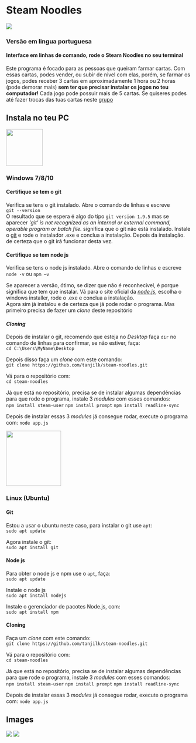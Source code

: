 Steam Noodles
=============

![](https://raw.githubusercontent.com/tanjilk/steam-noodles/master/Steam_Logo.png)  

### Versão em lingua portuguesa
#### Interface em linhas de comando, rode o Steam Noodles no seu terminal

Este programa é focado para as pessoas que queiram farmar cartas. Com essas cartas, podes vender, ou subir de nivel com elas, porém, se farmar os jogos, podes receber 3 cartas em aproximadamente 1 hora ou 2 horas (pode demorar mais) **sem ter que precisar instalar os jogos no teu computador!**  Cada jogo pode possuir mais de 5 cartas. Se quiseres podes até fazer trocas das tuas cartas neste [grupo](https://steamcommunity.com/groups/tradingcards)  

## Instala no teu PC


<img src="https://raw.githubusercontent.com/tanjilk/steam-noodles/master/Windows-10-Small-Logo.png" width="100" height="100">  
  
 ### Windows 7/8/10
#### Certifique se tem o git
Verifica se tens o git instalado. Abre o comando de linhas e escreve  
`git --version`  
O resultado que se espera é algo do tipo `git version 1.9.5` mas se aparecer *'git' is not recognized as an internal or external command, operable program or batch file.* significa que o git não está instalado.
Instale o [git](https://git-scm.com/download/win) e rode o instalador .exe  e conclua a instalação. Depois da instalação. de certeza que o git irá funcionar desta vez.

#### Certifique se tem node js
Verifica se tens o node js instalado. Abre o comando de linhas e escreve  
`node -v` ou `npm –v`  
  
Se aparecer a versão, ótimo, se dizer que não é reconhecivel, é porque significa que tem que instalar.
Vá para o site oficial da [*node.js*](https://nodejs.org/en/download/), escolha o windows installer, rode o .exe e conclua a instalação.  
Agora sim já instalou e de certeza que já pode rodar o programa. Mas primeiro precisa de fazer um *clone* deste repositório

#### *Cloning*
Depois de instalar o git, recomendo que esteja no *Desktop* faça `dir` no comando de linhas para confirmar, se não estiver, faça:  
`cd C:\Users\MyName\Desktop`  
  
Depois disso faça um *clone* com este comando:  
`git clone https://github.com/tanjilk/steam-noodles.git`  
  
Vá para o repositório com:  
`cd steam-noodles`  
  
Já que está no repositório, precisa se de instalar algumas dependências para que rode o programa, instale 3 *modules* com esses comandos:  
`npm install steam-user`
`npm install prompt`
`npm install readline-sync`  
  
Depois de instalar essas 3 *modules* já consegue rodar, execute o programa com: 
`node app.js`  
  
  
<img src="https://raw.githubusercontent.com/tanjilk/steam-noodles/master/ab83a72375405b94a89cbdd0f944604b-ubuntu-logo-by-vexels.png" width="150" height="150">  


### Linux (Ubuntu)  
#### Git
Estou a usar o ubuntu neste caso, para instalar o git use `apt`:  
`sudo apt update`  
   
Agora instale o git:  
`sudo apt install git`
  
  
#### Node js
Para obter o node js e npm use o `apt`, faça:   
`sudo apt update`   
  
Instale o node js  
`sudo apt install nodejs`  
  
Instale o gerenciador de pacotes Node.js, com:  
`sudo apt install npm`  

#### Cloning
Faça um *clone* com este comando:  
`git clone https://github.com/tanjilk/steam-noodles.git`  
  
Vá para o repositório com:  
`cd steam-noodles`  
  
Já que está no repositório, precisa se de instalar algumas dependências para que rode o programa, instale 3 *modules* com esses comandos:  
`npm install steam-user`
`npm install prompt`
`npm install readline-sync`  
  
Depois de instalar essas 3 *modules* já consegue rodar, execute o programa com: 
`node app.js`

## Images  

<img src="https://raw.githubusercontent.com/tanjilk/steam-noodles/master/shsnoodles.png">  
  
<img src="https://raw.githubusercontent.com/tanjilk/steam-noodles/master/screen3.jpg"> 
